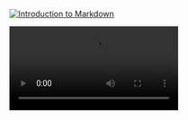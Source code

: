 [![Introduction to Markdown](https://picsum.photos/300/200)](https://www.example.com/video)

<video controls>
  <source src="https://www.772343.xyz/f/24adce87fd3447678f4e/?dl=1" type="video/mp4">
  Your browser does not support the video tag.
</video>

